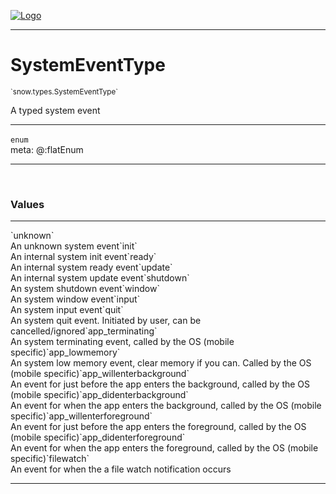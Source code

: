 
[![Logo](../../../images/logo.png)](../../../api/index.html)

---



<h1>SystemEventType</h1>
<small>`snow.types.SystemEventType`</small>

A typed system event

---

`enum`
<span class="meta">
<br/>meta: @:flatEnum
</span>


---

&nbsp;
&nbsp;

<h3>Values</h3> <hr/><span class="member signature apipage">`unknown`<br/> </span>
        <span class="small_desc_flat">An unknown system event</span><span class="member signature apipage">`init`<br/> </span>
        <span class="small_desc_flat">An internal system init event</span><span class="member signature apipage">`ready`<br/> </span>
        <span class="small_desc_flat">An internal system ready event</span><span class="member signature apipage">`update`<br/> </span>
        <span class="small_desc_flat">An internal system update event</span><span class="member signature apipage">`shutdown`<br/> </span>
        <span class="small_desc_flat">An system shutdown event</span><span class="member signature apipage">`window`<br/> </span>
        <span class="small_desc_flat">An system window event</span><span class="member signature apipage">`input`<br/> </span>
        <span class="small_desc_flat">An system input event</span><span class="member signature apipage">`quit`<br/> </span>
        <span class="small_desc_flat">An system quit event. Initiated by user, can be cancelled/ignored</span><span class="member signature apipage">`app_terminating`<br/> </span>
        <span class="small_desc_flat">An system terminating event, called by the OS (mobile specific)</span><span class="member signature apipage">`app_lowmemory`<br/> </span>
        <span class="small_desc_flat">An system low memory event, clear memory if you can. Called by the OS (mobile specific)</span><span class="member signature apipage">`app_willenterbackground`<br/> </span>
        <span class="small_desc_flat">An event for just before the app enters the background, called by the OS (mobile specific)</span><span class="member signature apipage">`app_didenterbackground`<br/> </span>
        <span class="small_desc_flat">An event for when the app enters the background, called by the OS (mobile specific)</span><span class="member signature apipage">`app_willenterforeground`<br/> </span>
        <span class="small_desc_flat">An event for just before the app enters the foreground, called by the OS (mobile specific)</span><span class="member signature apipage">`app_didenterforeground`<br/> </span>
        <span class="small_desc_flat">An event for when the app enters the foreground, called by the OS (mobile specific)</span><span class="member signature apipage">`filewatch`<br/> </span>
        <span class="small_desc_flat">An event for when the a file watch notification occurs</span>







---

&nbsp;
&nbsp;
&nbsp;
&nbsp;